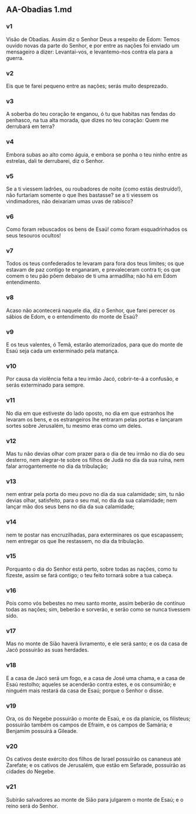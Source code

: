 ## AA-Obadias 1.md
### v1
 Visão de Obadias. Assim diz o Senhor Deus a respeito de Edom: Temos ouvido novas da parte do Senhor, e por entre as nações foi enviado um mensageiro a dizer: Levantai-vos, e levantemo-nos contra ela para a guerra.
### v2
 Eis que te farei pequeno entre as nações; serás muito desprezado.
### v3
 A soberba do teu coração te enganou, ó tu que habitas nas fendas do penhasco, na tua alta morada, que dizes no teu coração: Quem me derrubará em terra?
### v4
 Embora subas ao alto como águia, e embora se ponha o teu ninho entre as estrelas, dali te derrubarei, diz o Senhor.
### v5
 Se a ti viessem ladrões, ou roubadores de noite {como estás destruído!}, não furtariam somente o que lhes bastasse? se a ti viessem os vindimadores, não deixariam umas uvas de rabisco?
### v6
 Como foram rebuscados os bens de Esaú! como foram esquadrinhados os seus tesouros ocultos!
### v7
 Todos os teus confederados te levaram para fora dos teus limites; os que estavam de paz contigo te enganaram, e prevaleceram contra ti; os que comem o teu pão põem debaixo de ti uma armadilha; não há em Edom entendimento.
### v8
 Acaso não acontecerá naquele dia, diz o Senhor, que farei perecer os sábios de Edom, e o entendimento do monte de Esaú?
### v9
 E os teus valentes, ó Temã, estarão atemorizados, para que do monte de Esaú seja cada um exterminado pela matança.
### v10
 Por causa da violência feita a teu irmão Jacó, cobrir-te-á a confusão, e serás exterminado para sempre.
### v11
 No dia em que estiveste do lado oposto, no dia em que estranhos lhe levaram os bens, e os estrangeiros lhe entraram pelas portas e lançaram sortes sobre Jerusalém, tu mesmo eras como um deles.
### v12
 Mas tu não devias olhar com prazer para o dia de teu irmão no dia do seu desterro, nem alegrar-te sobre os filhos de Judá no dia da sua ruína, nem falar arrogantemente no dia da tribulação;
### v13
 nem entrar pela porta do meu povo no dia da sua calamidade; sim, tu não devias olhar, satisfeito, para o seu mal, no dia da sua calamidade; nem lançar mão dos seus bens no dia da sua calamidade;
### v14
 nem te postar nas encruzilhadas, para exterminares os que escapassem; nem entregar os que lhe restassem, no dia da tribulação.
### v15
 Porquanto o dia do Senhor está perto, sobre todas as nações, como tu fizeste, assim se fará contigo; o teu feito tornará sobre a tua cabeça.
### v16
 Pois como vós bebestes no meu santo monte, assim beberão de contínuo todas as nações; sim, beberão e sorverão, e serão como se nunca tivessem sido.
### v17
 Mas no monte de Sião haverá livramento, e ele será santo; e os da casa de Jacó possuirão as suas herdades.
### v18
 E a casa de Jacó será um fogo, e a casa de José uma chama, e a casa de Esaú restolho; aqueles se acenderão contra estes, e os consumirão; e ninguém mais restará da casa de Esaú; porque o Senhor o disse.
### v19
 Ora, os do Negebe possuirão o monte de Esaú, e os da planície, os filisteus; possuirão também os campos de Efraim, e os campos de Samária; e Benjamim possuirá a Gileade.
### v20
 Os cativos deste exército dos filhos de Israel possuirão os cananeus até Zarefate; e os cativos de Jerusalém, que estão em Sefarade, possuirão as cidades do Negebe.
### v21
 Subirão salvadores ao monte de Sião para julgarem o monte de Esaú; e o reino será do Senhor.

